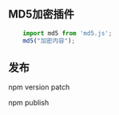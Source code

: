 
## MD5加密插件



```javascript
    import md5 from 'md5.js';
    md5("加密内容");
```


## 发布

npm version patch

npm publish
